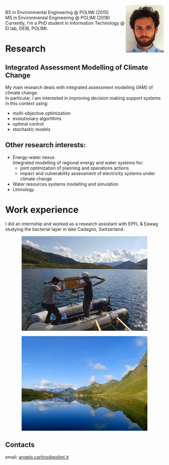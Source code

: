 <img src="fototessera.JPG" height="150" style="float:right" alt="photo"/>

BS in Environmental Engineering @ POLIMI (2015)  
MS in Environmental Engineering @ POLIMI (2018)  
Currently, I'm a PhD student in Information Technology @ EI lab, DEIB, POLIMI.  
  
# Research

## Integrated Assessment Modelling of Climate Change
My main research deals with integrated assessment modelling (IAM) of climate change.  
In particular, I am interested in improving decision making support systems in this context using:
- multi-objective optimization
- evolutionary algorithms
- optimal control
- stochastic models

## Other research interests:
- Energy-water nexus  
  Integrated modelling of regional energy and water systems for:
  + joint optimization of planning and operations actions
  + impact and vulnerability assessment of electricity systems under climate change
- Water resources systems modelling and simulation
- Limnology

# Work experience
I did an internship and worked as a research assistant with EPFL & Eawag studying the bacterial layer in lake Cadagno, Switzerland.  
<p style="text-align:center">
<img src="IMG_20181226_132153.jpg" height="300" alt="Cadagno-work"/>  
</p>
  
<p style="text-align:center">
<img src="DSC_0152_.jpg" height="300" alt="Cadagno"/>
</p>

## Contacts

email: [angelo.carlino@polimi.it](mailto:angelo.carlino@polimi.it)
